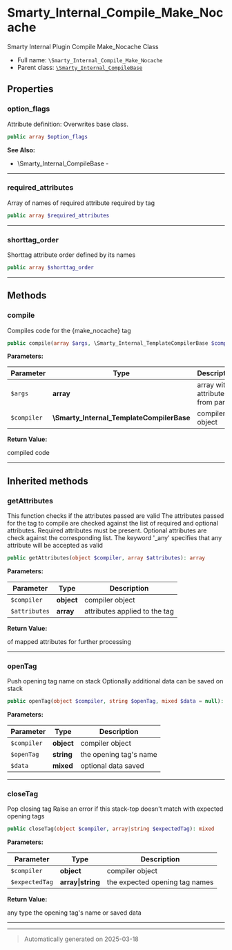 
# Smarty_Internal_Compile_Make_Nocache

Smarty Internal Plugin Compile Make_Nocache Class



* Full name: `\Smarty_Internal_Compile_Make_Nocache`
* Parent class: [`\Smarty_Internal_CompileBase`](./Smarty_Internal_CompileBase.md)



## Properties


### option_flags

Attribute definition: Overwrites base class.

```php
public array $option_flags
```





**See Also:**

* \Smarty_Internal_CompileBase - 

***

### required_attributes

Array of names of required attribute required by tag

```php
public array $required_attributes
```






***

### shorttag_order

Shorttag attribute order defined by its names

```php
public array $shorttag_order
```






***

## Methods


### compile

Compiles code for the {make_nocache} tag

```php
public compile(array $args, \Smarty_Internal_TemplateCompilerBase $compiler): string
```








**Parameters:**

| Parameter | Type | Description |
|-----------|------|-------------|
| `$args` | **array** | array with attributes from parser |
| `$compiler` | **\Smarty_Internal_TemplateCompilerBase** | compiler object |


**Return Value:**

compiled code




***


## Inherited methods


### getAttributes

This function checks if the attributes passed are valid
The attributes passed for the tag to compile are checked against the list of required and
optional attributes. Required attributes must be present. Optional attributes are check against
the corresponding list. The keyword '_any' specifies that any attribute will be accepted
as valid

```php
public getAttributes(object $compiler, array $attributes): array
```








**Parameters:**

| Parameter | Type | Description |
|-----------|------|-------------|
| `$compiler` | **object** | compiler object |
| `$attributes` | **array** | attributes applied to the tag |


**Return Value:**

of mapped attributes for further processing




***

### openTag

Push opening tag name on stack
Optionally additional data can be saved on stack

```php
public openTag(object $compiler, string $openTag, mixed $data = null): mixed
```








**Parameters:**

| Parameter | Type | Description |
|-----------|------|-------------|
| `$compiler` | **object** | compiler object |
| `$openTag` | **string** | the opening tag&#039;s name |
| `$data` | **mixed** | optional data saved |





***

### closeTag

Pop closing tag
Raise an error if this stack-top doesn't match with expected opening tags

```php
public closeTag(object $compiler, array|string $expectedTag): mixed
```








**Parameters:**

| Parameter | Type | Description |
|-----------|------|-------------|
| `$compiler` | **object** | compiler object |
| `$expectedTag` | **array&#124;string** | the expected opening tag names |


**Return Value:**

any type the opening tag's name or saved data




***


***
> Automatically generated on 2025-03-18
